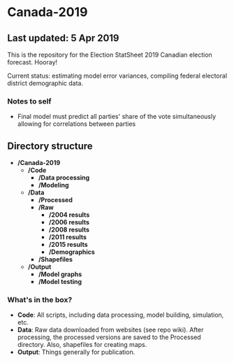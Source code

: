 # Canada-2019
## Last updated: 5 Apr 2019
This is the repository for the Election StatSheet 2019 Canadian election forecast. Hooray!

Current status: estimating model error variances, compiling federal electoral district demographic data.

### Notes to self ###
- Final model must predict all parties' share of the vote simultaneously allowing for correlations between parties

## Directory structure
- **/Canada-2019**
  - **/Code**
    - **/Data processing**
    - **/Modeling**
  - **/Data**
    - **/Processed**
    - **/Raw**
      - **/2004 results**
      - **/2006 results**
      - **/2008 results**
      - **/2011 results**
      - **/2015 results**
      - **/Demographics**
    - **/Shapefiles**
  - **/Output**
    - **/Model graphs**
    - **/Model testing**

### What's in the box?
- **Code**: All scripts, including data processing, model building, simulation, etc.
- **Data**: Raw data downloaded from websites (see repo wiki). After processing, the processed versions are saved to the Processed directory. Also, shapefiles for creating maps.
- **Output**: Things generally for publication.

